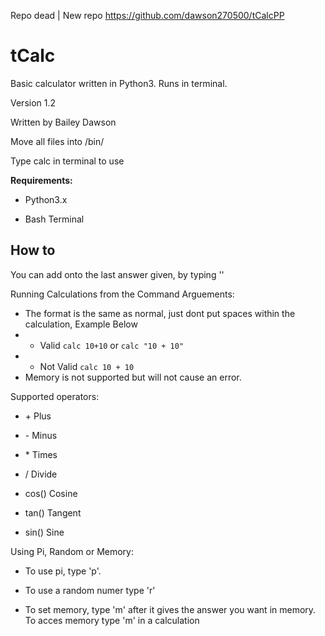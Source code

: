 Repo dead | New repo https://github.com/dawson270500/tCalcPP

# tCalc
Basic calculator written in Python3. Runs in terminal.

Version 1.2

Written by Bailey Dawson

Move all files into /bin/

Type calc in terminal to use

**Requirements:** 
 - Python3.x
 
 - Bash Terminal

How to
--
You can add onto the last answer given, by typing '<operator><Number or value>'

Running Calculations from the Command Arguements:
 
 - The format is the same as normal, just dont put spaces within the calculation, Example Below 
 - - Valid `calc 10+10` or `calc "10 + 10"` 
 - - Not Valid `calc 10 + 10`
 - Memory is not supported but will not cause an error.

Supported operators:

 - \+ Plus
 
 - \- Minus
 
 - \* Times
 
 - \/ Divide
 
 - cos(<val>) Cosine
 
 - tan(<val>) Tangent
 
 - sin(<val>) Sine
 
Using Pi, Random or Memory:
 - To use pi, type 'p'.
 
 - To use a random numer type 'r'
 
 - To set memory, type 'm' after it gives the answer you want in memory. To acces memory type 'm' in a calculation
